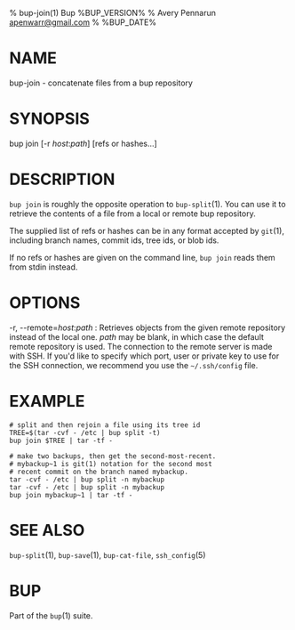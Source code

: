 % bup-join(1) Bup %BUP_VERSION%
% Avery Pennarun <apenwarr@gmail.com>
% %BUP_DATE%

# NAME

bup-join - concatenate files from a bup repository

# SYNOPSIS

bup join [-r *host*:*path*] [refs or hashes...]

# DESCRIPTION

`bup join` is roughly the opposite operation to
`bup-split`(1).  You can use it to retrieve the contents of
a file from a local or remote bup repository.

The supplied list of refs or hashes can be in any format
accepted by `git`(1), including branch names, commit ids,
tree ids, or blob ids.

If no refs or hashes are given on the command line, `bup
join` reads them from stdin instead.

# OPTIONS

-r, \--remote=*host*:*path*
:   Retrieves objects from the given remote repository
    instead of the local one. *path* may be blank, in which
    case the default remote repository is used.  The connection to the
    remote server is made with SSH.  If you'd like to specify which port, user
    or private key to use for the SSH connection, we recommend you use the
    `~/.ssh/config` file.


# EXAMPLE

    # split and then rejoin a file using its tree id
    TREE=$(tar -cvf - /etc | bup split -t)
    bup join $TREE | tar -tf -
    
    # make two backups, then get the second-most-recent.
    # mybackup~1 is git(1) notation for the second most
    # recent commit on the branch named mybackup.
    tar -cvf - /etc | bup split -n mybackup
    tar -cvf - /etc | bup split -n mybackup
    bup join mybackup~1 | tar -tf -

# SEE ALSO

`bup-split`(1), `bup-save`(1), `bup-cat-file`, `ssh_config`(5)

# BUP

Part of the `bup`(1) suite.

